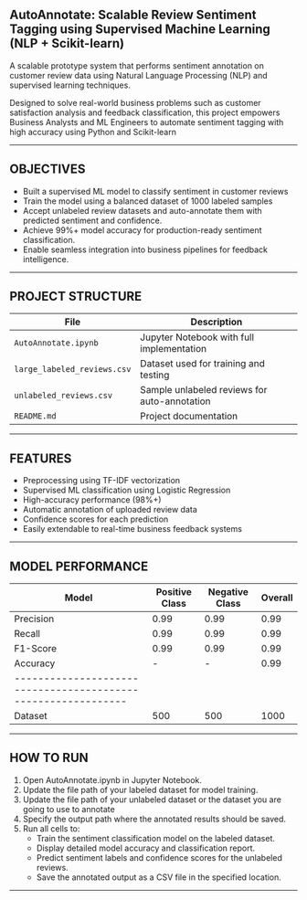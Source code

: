 ## AutoAnnotate: Scalable Review Sentiment Tagging using Supervised Machine Learning (NLP + Scikit-learn)

A scalable prototype system that performs sentiment annotation on customer review data using Natural Language Processing (NLP) and supervised learning techniques. 

Designed to solve real-world business problems such as customer satisfaction analysis and feedback classification, this project empowers Business Analysts and ML Engineers to automate sentiment tagging with high accuracy using Python and Scikit-learn

---

## OBJECTIVES

- Built a supervised ML model to classify sentiment in customer reviews
- Train the model using a balanced dataset of 1000 labeled samples
- Accept unlabeled review datasets and auto-annotate them with predicted sentiment and confidence.
- Achieve 99%+ model accuracy for production-ready sentiment classification.
- Enable seamless integration into business pipelines for feedback intelligence.

---

## PROJECT STRUCTURE

|              File                       |                   Description                |
|-----------------------------------------|----------------------------------------------|
| `AutoAnnotate.ipynb`                    | Jupyter Notebook with full implementation    |
| `large_labeled_reviews.csv`             | Dataset used for training and testing        |
| `unlabeled_reviews.csv`                 | Sample unlabeled reviews for auto-annotation |
| `README.md`                             | Project documentation                        |


---

## FEATURES

-  Preprocessing using TF-IDF vectorization
-  Supervised ML classification using Logistic Regression
-  High-accuracy performance (98%+)
-  Automatic annotation of uploaded review data
-  Confidence scores for each prediction
-  Easily extendable to real-time business feedback systems

---

## MODEL PERFORMANCE

|     Model     | Positive Class | Negative Class | Overall  |
|---------------|----------------|----------------|----------|
| Precision     |      0.99      |      0.99      |   0.99   |
| Recall        |      0.99      |      0.99      |   0.99   |
| F1-Score      |      0.99      |      0.99      |   0.99   |
| Accuracy      |        -       |        -       |   0.99   |
|-------------------------------------------------------------
| Dataset       |      500       |       500      |   1000   |

---

## HOW TO RUN

1. Open AutoAnnotate.ipynb in Jupyter Notebook.
2. Update the file path of your labeled dataset for model training.
3. Update the file path of your unlabeled dataset or the dataset you are going to use to annotate
4. Specify the output path where the annotated results should be saved.
5. Run all cells to:
   - Train the sentiment classification model on the labeled dataset.
   - Display detailed model accuracy and classification report.
   - Predict sentiment labels and confidence scores for the unlabeled reviews.
   - Save the annotated output as a CSV file in the specified location.

---
